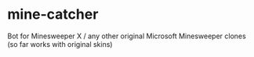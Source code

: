# mine-catcher
Bot for Minesweeper X / any other original Microsoft Minesweeper clones (so far works with original skins)